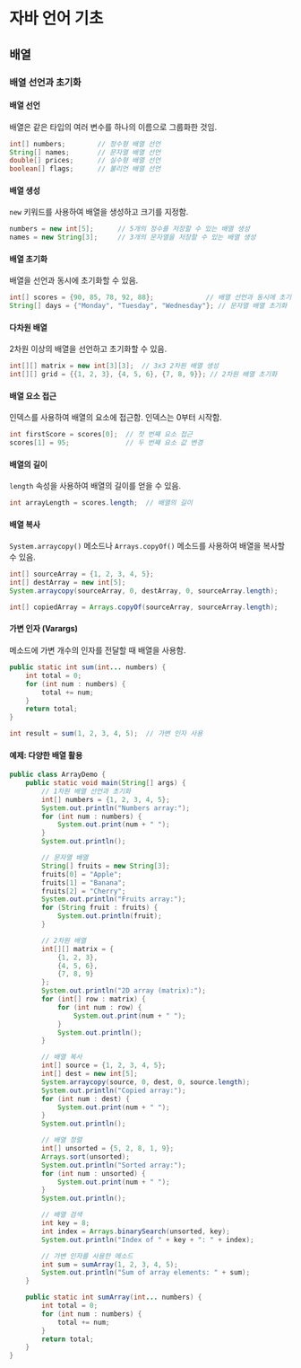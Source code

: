 # 자바 언어 기초

## 배열

### 배열 선언과 초기화

#### 배열 선언

배열은 같은 타입의 여러 변수를 하나의 이름으로 그룹화한 것임.

```java
int[] numbers;        // 정수형 배열 선언
String[] names;       // 문자열 배열 선언
double[] prices;      // 실수형 배열 선언
boolean[] flags;      // 불리언 배열 선언
```

#### 배열 생성

`new` 키워드를 사용하여 배열을 생성하고 크기를 지정함.

```java
numbers = new int[5];      // 5개의 정수를 저장할 수 있는 배열 생성
names = new String[3];     // 3개의 문자열을 저장할 수 있는 배열 생성
```

#### 배열 초기화

배열을 선언과 동시에 초기화할 수 있음.

```java
int[] scores = {90, 85, 78, 92, 88};             // 배열 선언과 동시에 초기화
String[] days = {"Monday", "Tuesday", "Wednesday"}; // 문자열 배열 초기화
```

#### 다차원 배열

2차원 이상의 배열을 선언하고 초기화할 수 있음.

```java
int[][] matrix = new int[3][3];  // 3x3 2차원 배열 생성
int[][] grid = {{1, 2, 3}, {4, 5, 6}, {7, 8, 9}}; // 2차원 배열 초기화
```

#### 배열 요소 접근

인덱스를 사용하여 배열의 요소에 접근함. 인덱스는 0부터 시작함.

```java
int firstScore = scores[0];  // 첫 번째 요소 접근
scores[1] = 95;              // 두 번째 요소 값 변경
```

#### 배열의 길이

`length` 속성을 사용하여 배열의 길이를 얻을 수 있음.

```java
int arrayLength = scores.length;  // 배열의 길이
```

#### 배열 복사

`System.arraycopy()` 메소드나 `Arrays.copyOf()` 메소드를 사용하여 배열을 복사할 수 있음.

```java
int[] sourceArray = {1, 2, 3, 4, 5};
int[] destArray = new int[5];
System.arraycopy(sourceArray, 0, destArray, 0, sourceArray.length);

int[] copiedArray = Arrays.copyOf(sourceArray, sourceArray.length);
```

#### 가변 인자 (Varargs)

메소드에 가변 개수의 인자를 전달할 때 배열을 사용함.

```java
public static int sum(int... numbers) {
    int total = 0;
    for (int num : numbers) {
        total += num;
    }
    return total;
}

int result = sum(1, 2, 3, 4, 5);  // 가변 인자 사용
```

#### 예제: 다양한 배열 활용

```java
public class ArrayDemo {
    public static void main(String[] args) {
        // 1차원 배열 선언과 초기화
        int[] numbers = {1, 2, 3, 4, 5};
        System.out.println("Numbers array:");
        for (int num : numbers) {
            System.out.print(num + " ");
        }
        System.out.println();

        // 문자열 배열
        String[] fruits = new String[3];
        fruits[0] = "Apple";
        fruits[1] = "Banana";
        fruits[2] = "Cherry";
        System.out.println("Fruits array:");
        for (String fruit : fruits) {
            System.out.println(fruit);
        }

        // 2차원 배열
        int[][] matrix = {
            {1, 2, 3},
            {4, 5, 6},
            {7, 8, 9}
        };
        System.out.println("2D array (matrix):");
        for (int[] row : matrix) {
            for (int num : row) {
                System.out.print(num + " ");
            }
            System.out.println();
        }

        // 배열 복사
        int[] source = {1, 2, 3, 4, 5};
        int[] dest = new int[5];
        System.arraycopy(source, 0, dest, 0, source.length);
        System.out.println("Copied array:");
        for (int num : dest) {
            System.out.print(num + " ");
        }
        System.out.println();

        // 배열 정렬
        int[] unsorted = {5, 2, 8, 1, 9};
        Arrays.sort(unsorted);
        System.out.println("Sorted array:");
        for (int num : unsorted) {
            System.out.print(num + " ");
        }
        System.out.println();

        // 배열 검색
        int key = 8;
        int index = Arrays.binarySearch(unsorted, key);
        System.out.println("Index of " + key + ": " + index);

        // 가변 인자를 사용한 메소드
        int sum = sumArray(1, 2, 3, 4, 5);
        System.out.println("Sum of array elements: " + sum);
    }

    public static int sumArray(int... numbers) {
        int total = 0;
        for (int num : numbers) {
            total += num;
        }
        return total;
    }
}
```
